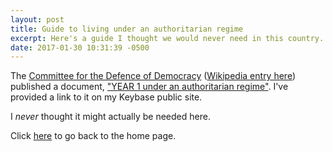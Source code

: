 ```yaml
---
layout: post
title: Guide to living under an authoritarian regime
excerpt: Here's a guide I thought we would never need in this country.
date: 2017-01-30 10:31:39 -0500
---
```


The [Committee for the Defence of Democracy](http://www.kod.ngo/)
([Wikipedia entry
here](https://en.wikipedia.org/wiki/Committee_for_the_Defence_of_Democracy))
published a document, ["YEAR 1 under an authoritarian
regime"](https://goltz20707.keybase.pub/guide.pdf).  I've provided a
link to it on my Keybase public site.

I *never* thought it might actually be needed here.

Click [here](https://goltz20707.mmert.org/) to go back to the home page.

